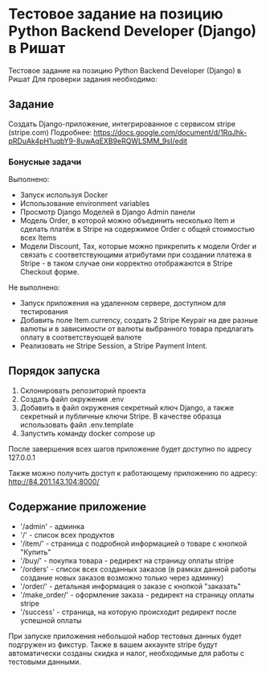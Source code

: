 # Тестовое задание на позицию Python Backend Developer (Django) в Ришат

Тестовое задание на позицию Python Backend Developer (Django) в Ришат
Для проверки задания необходимо:

## Задание

Создать Django-приложение, интегрированное с сервисом stripe (stripe.com)
Подробнее: https://docs.google.com/document/d/1RqJhk-pRDuAk4pH1uqbY9-8uwAqEXB9eRQWLSMM_9sI/edit

### Бонусные задачи
Выполнено:
- Запуск используя Docker
- Использование environment variables
- Просмотр Django Моделей в Django Admin панели
- Модель Order, в которой можно объединить несколько Item и сделать платёж в Stripe на содержимое Order c общей стоимостью всех Items
- Модели Discount, Tax, которые можно прикрепить к модели Order и связать с соответствующими атрибутами при создании платежа в Stripe - в таком случае они корректно отображаются в Stripe Checkout форме. 

Не выполнено:
- Запуск приложения на удаленном сервере, доступном для тестирования
- Добавить поле Item.currency, создать 2 Stripe Keypair на две разные валюты и в зависимости от валюты выбранного товара предлагать оплату в соответствующей валюте
- Реализовать не Stripe Session, а Stripe Payment Intent.

## Порядок запуска

1. Склонировать репозиторий проекта
2. Создать файл окружения .env
3. Добавить в файл окружения секретный ключ Django, а также секретный и публичные ключи Stripe. В качестве образца использовать файл .env.template
4. Запустить команду docker compose up

После завершения всех шагов приложение будет доступно по адресу 127.0.0.1

Также можно получить доступ к работающему приложению по адресу: http://84.201.143.104:8000/

## Содержание приложение

- '/admin' - админка
- '/' - список всех продуктов
- '/item/<id>' - страница с подробной информацией о товаре с кнопкой "Купить"
- '/buy/<id>' - покупка товара - редирект на страницу оплаты stripe
- '/orders' - список всех созданных заказов (в рамках данной работы создание новых заказов возможно только через админку)
- '/order/<id>' - детальная информация о заказе с кнопкой "заказать"
- '/make_order/<id>' - оформление заказа - редирект на страницу оплаты stripe
- '/success' - страница, на которую происходит редирект после успешной оплаты

При запуске приложения небольшой набор тестовых данных будет подгружен из фикстур. 
Также в вашем аккаунте stripe будут автоматически созданы скидка и налог, необходимые для работы с тестовыми данными.
